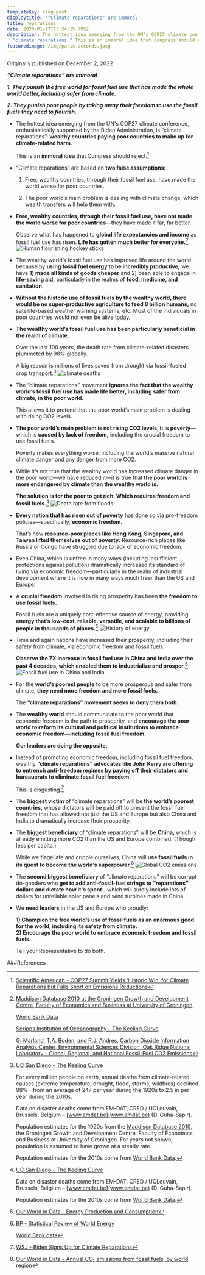 ```yaml
---
templateKey: blog-post
displaytitle: '"Climate reparations" are immoral'
title: reparations
date: 2020-01-17T13:24:15.795Z
description: The hottest idea emerging from the UN's COP27 climate conference is
  "climate reparations." This is an immoral idea that Congress should reject.
featuredimage: /img/paris-accords.jpeg
---
```

O﻿riginally published on December 2, 2022

***“Climate reparations” are immoral***

***1. They punish the free world for fossil fuel use that has made the whole world better, including safer from climate.***

***2. They punish poor people by taking away their freedom to use the fossil fuels they need to flourish.***

- The hottest idea emerging from the UN's COP27 climate conference, enthusiastically supported by the Biden Administration, is “climate reparations”: **wealthy countries paying poor countries to make up for climate-related harm.**

    This is an **immoral idea** that Congress should reject.[^1]

- “Climate reparations” are based on **two false assumptions:**

    1) Free, wealthy countries, through their fossil fuel use, have made the world worse for poor countries.

    2) The poor world’s main problem is dealing with climate change, which wealth transfers will help them with.

- **Free, wealthy countries, through their fossil fuel use, have not made the world worse for poor countries**—they have made it far, far better.

    Observe what has happened to **global life expectancies and income** as fossil fuel use has risen. **Life has gotten much better for everyone.**[^2]
    ![Human flourishing hockey sticks](/img/hhfsnormal.png)

- The wealthy world’s fossil fuel use has improved life around the world because by **using fossil fuel energy to be incredibly productive,** we have **1) made all kinds of goods cheaper** and 2) been able to engage in **life-saving aid,** particularly in the realms of **food, medicine, and sanitation.**

- **Without the historic use of fossil fuels by the wealthy world, there would be no super-productive agriculture to feed 8 billion humans,** no satellite-based weather warning systems, etc. Most of the individuals in poor countries would not even be alive today.

- **The wealthy world’s fossil fuel use has been particularly beneficial in the realm of climate.**

    Over the last 100 years, the death rate from climate-related disasters plummeted by 98% globally.

    A big reason is millions of lives saved from drought via fossil-fueled crop transport.[^3]
    ![climate deaths](/img/art-03-more-fossil-fuel-use-plummeting-climate-related-disaster-deaths.png)

- The “climate reparations” movement **ignores the fact that the wealthy world’s fossil fuel use has made life better, including safer from climate, in the poor world.**

    This allows it to pretend that the poor world’s main problem is dealing with rising CO2 levels.

- **The poor world’s main problem is not rising CO2 levels, it is poverty**—which is **caused by lack of freedom,** including the crucial freedom to use fossil fuels.

    Poverty makes everything worse, including the world’s massive natural climate danger and any danger from more CO2.

- While it’s not true that the wealthy world has increased climate danger in the poor world—we have reduced it—it is true that **the poor world is more endangered by climate than the wealthy world is.**

    **The solution is for the poor to get rich. Which requires freedom and fossil fuels.**[^4]
    ![Death rate from floods](/img/flood-deaths.png)

- **Every nation that has risen out of poverty** has done so via pro-freedom policies—specifically, **economic freedom.**

    That’s how **resource-poor places like Hong Kong, Singapore, and Taiwan lifted themselves out of poverty.** Resource-rich places like Russia or Congo have struggled due to lack of economic freedom.

- Even China, which is unfree in many ways (including insufficient protections against pollution) dramatically increased its standard of living via economic freedom—particularly in the realm of industrial development where it is now in many ways much freer than the US and Europe.

- A **crucial freedom** involved in rising prosperity has been **the freedom to use fossil fuels.**

    Fossil fuels are a uniquely cost-effective source of energy, providing **energy that’s low-cost, reliable, versatile, and scalable to billions of people in thousands of places.**[^5]
    ![History of energy](/img/art-c-only-fossil-fuels-provide-low-cost-on-demand-versatile-global-scale-energy.png)

- Time and again nations have increased their prosperity, including their safety from climate, via economic freedom and fossil fuels.

    **Observe the 7X increase in fossil fuel use in China and India over the past 4 decades, which enabled them to industrialize and prosper.**[^6]
    ![Fossil fuel use in China and India](/img/chi-ind-ff-use-v1.png)

- For the **world’s poorest people** to be more prosperous and safer from climate, **they need more freedom and more fossil fuels.**

    The **“climate reparations” movement seeks to deny them both.**

- The **wealthy world** should communicate to the poor world that economic freedom is the path to prosperity, and **encourage the poor world to reform its cultural and political institutions to embrace economic freedom—including fossil fuel freedom.**

    **Our leaders are doing the opposite.**

- Instead of promoting economic freedom, including fossil fuel freedom, wealthy **“climate reparations” advocates like John Kerry are offering to entrench anti-freedom regimes by paying off their dictators and bureaucrats to eliminate fossil fuel freedom.**

    This is disgusting.[^7]

- The **biggest victim** of “climate reparations” will be **the world’s poorest countries,** whose dictators will be paid off to prevent the fossil fuel freedom that has allowed not just the US and Europe but also China and India to dramatically increase their prosperity.

- The **biggest beneficiary** of “climate reparations” will be **China,** which is already emitting more CO2 than the US and Europe combined. (Though less per capita.)

    While we flagellate and cripple ourselves, China will **use fossil fuels in its quest to become the world’s superpower.**[^8]
    ![Global CO2 emissions](/img/annual-co-emissions-by-region.png)

- The **second biggest beneficiary** of “climate reparations” will be corrupt do-gooders who **get to add anti-fossil-fuel strings to “reparations” dollars and dictate how it's spent**—which will surely include lots of dollars for unreliable solar panels and wind turbines made in China.

- We **need leaders** in the US and Europe who proudly:

    **1) Champion the free world’s use of fossil fuels as an enormous good for the world, including its safety from climate.**\
    **2) Encourage the poor world to embrace economic freedom and fossil fuels.**

    Tell your Representative to do both.


###References

[^1]: [Scientific American - COP27 Summit Yields ‘Historic Win’ for Climate Reparations but Falls Short on Emissions Reductions](https://www.scientificamerican.com/article/cop27-summit-yields-historic-win-for-climate-reparations-but-falls-short-on-emissions-reductions/)

[^2]:
    [Maddison Database 2010 at the Groningen Growth and Development Centre, Faculty of Economics and Business at University of Groningen](https://www.rug.nl/ggdc/historicaldevelopment/maddison/)

    [World Bank Data](https://data.worldbank.org/)

    [Scripps Institution of Oceanography - The Keeling Curve](https://keelingcurve.ucsd.edu/)

    [G. Marland, T.A. Boden, and R.J. Andres, Carbon Dioxide Information Analysis Center, Environmental Sciences Division, Oak Ridge National Laboratory - Global, Regional, and National Fossil-Fuel CO2 Emissions](https://cdiac.ess-dive.lbl.gov/trends/emis/overview.html)

[^3]:
    [UC San Diego - The Keeling Curve](https://keelingcurve.ucsd.edu/)

    For every million people on earth, annual deaths from climate-related causes (extreme temperature, drought, flood, storms, wildfires) declined 98%--from an average of 247 per year during the 1920s to 2.5 in per year during the 2010s.

    Data on disaster deaths come from EM-DAT, CRED / UCLouvain, Brussels, Belgium – [www.emdat.be](www.emdat.be) (D. Guha-Sapir).

    Population estimates for the 1920s from the [Maddison Database 2010](https://www.rug.nl/ggdc/historicaldevelopment/maddison/releases/maddison-database-2010), the Groningen Growth and Development Centre, Faculty of Economics and Business at University of Groningen. For years not shown, population is assumed to have grown at a steady rate.

    Population estimates for the 2010s come from [World Bank Data](https://data.worldbank.org/indicator/SP.POP.TOTL).

[^4]:
    [UC San Diego - The Keeling Curve](https://keelingcurve.ucsd.edu/)

    Data on disaster deaths come from EM-DAT, CRED / UCLouvain, Brussels, Belgium – [www.emdat.be](www.emdat.be) (D. Guha-Sapir).

    Population estimates for the 2010s come from [World Bank Data](https://data.worldbank.org/indicator/SP.POP.TOTL).

[^5]: [Our World in Data - Energy Production and Consumption](https://ourworldindata.org/energy-production-consumption#how-much-energy-does-the-world-consume)

[^6]:
    [BP - Statistical Review of World Energy](https://www.bp.com/en/global/corporate/energy-economics/statistical-review-of-world-energy.html)

    [World Bank data](https://data.worldbank.org/)

[^7]: [WSJ - Biden Signs Up for Climate Reparations](https://www.wsj.com/articles/biden-signs-up-for-climate-change-reparations-europe-fund-un-john-kerry-poor-countries-bank-capitalism-11668974219)

[^8]: [Our World in Data - Annual CO₂ emissions from fossil fuels, by world region](https://ourworldindata.org/grapher/annual-co-emissions-by-region)